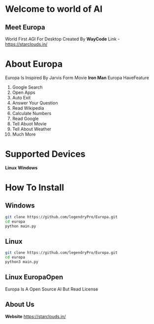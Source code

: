 # Welcome to world of AI
## Meet Europa 
World First AGI For Desktop
Created By **WayCode**
Link - https://starclouds.in/
# About Europa
Europa Is Inspired By Jarvis Form Movie **Iron Man**
Europa HaveFeature 
1. Google Search
2. Open Apps
3. Auto Exit
4. Answer Your Question
5. Read Wikipedia
6. Calculate Numbers
7. Read Google
8. Tell Abuot Movie
9. Tell About Weather
10. Much More 

# Supported  Devices
**Linux**
**Windows**

# How To Install 
## Windows
```bash
git clone https://github.com/legendryPro/Europa.git
cd europa
python main.py
```
## Linux 
```bash
git clone https://github.com/legendryPro/Europa.git
cd europa
python3 main.py
```

## Linux EuropaOpen
Europa Is A Open Source AI
But Read License

## About Us
**Website** https://starclouds.in/


##
